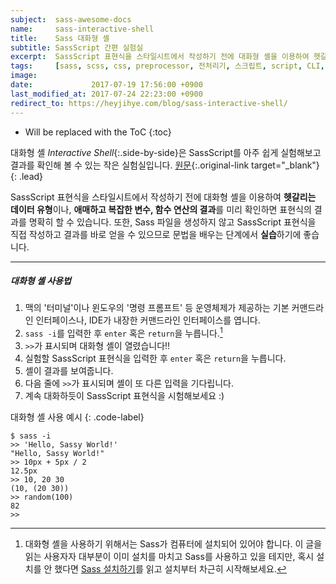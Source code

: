 ```yaml
---
subject:  sass-awesome-docs
name:     sass-interactive-shell
title:    Sass 대화형 셸
subtitle: SassScript 간편 실험실
excerpt:  SassScript 표현식을 스타일시트에서 작성하기 전에 대화형 셸을 이용하여 헷갈리는 데이터 유형이나, 애매하고 복잡한 변수, 함수 연산의 결과를 미리 확인하면 표현식의 결과를 명확히 할 수 있습니다.
tags:     [sass, scss, css, preprocessor, 전처리기, 스크립트, script, CLI, terminal, prompt, 테스트, 자료형, data type]
image:    
date:             2017-07-19 17:56:00 +0900
last_modified_at: 2017-07-24 22:23:00 +0900
redirect_to: https://heyjihye.com/blog/sass-interactive-shell/
---
```


* Will be replaced with the ToC
{:toc}

대화형 셸 *Interactive Shell*{:.side-by-side}은 SassScript를 아주 쉽게 실험해보고 결과를 확인해 볼 수 있는 작은 실험실입니다.
[원문](http://sass-lang.com/documentation/file.SASS_REFERENCE.html#Interactive_Shell){:.original-link target="_blank"}
{: .lead}

SassScript 표현식을 스타일시트에서 작성하기 전에 대화형 셸을 이용하여 **헷갈리는 데이터 유형**이나, **애매하고 복잡한 변수, 함수 연산의 결과**를 미리 확인하면 표현식의 결과를 명확히 할 수 있습니다.
또한, Sass 파일을 생성하지 않고 SassScript 표현식을 직접 작성하고 결과를 바로 얻을 수 있으므로 문법을 배우는 단계에서 **실습**하기에 좋습니다.

***

##### 대화형 셸 사용법

1. 맥의 '터미널'이나 윈도우의 '명령 프롬프트' 등 운영체제가 제공하는 기본 커맨드라인 인터페이스나, IDE가 내장한 커맨드라인 인터페이스를 엽니다.
2. `sass -i`를 입력한 후 `enter` 혹은 `return`을 누릅니다.[^install]
3. `>>`가 표시되며 대화형 셸이 열렸습니다!!
4. 실험할 SassScript 표현식을 입력한 후 `enter` 혹은 `return`을 누릅니다.
5. 셸이 결과를 보여줍니다.
6. 다음 줄에 `>>`가 표시되며 셸이 또 다른 입력을 기다립니다.
7. 계속 대화하듯이 SassScript 표현식을 시험해보세요 :)

대화형 셸 사용 예시
{: .code-label}
~~~ 
$ sass -i
>> 'Hello, Sassy World!'
"Hello, Sassy World!"
>> 10px + 5px / 2
12.5px
>> 10, 20 30
(10, (20 30))
>> random(100)
82
>>
~~~


[^install]: 대화형 셸을 사용하기 위해서는 Sass가 컴퓨터에 설치되어 있어야 합니다. 이 글을 읽는 사용자자 대부분이 이미 설치를 마치고 Sass를 사용하고 있을 테지만, 혹시 설치를 안 했다면 [Sass 설치하기](http://sass-lang.com/install)를 읽고 설치부터 차근히 시작해보세요.

